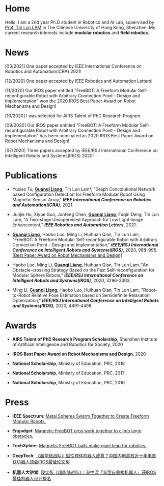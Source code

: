 # Home

Hello, I am a 2nd year Ph.D student in Robotics and AI Lab, supervised by [Prof. Tin Lun LAM](https://sites.google.com/site/lamtinlun) in The Chinese University of Hong Kong, Shenzhen. My current research interests include <strong>modular robotics</strong> and <strong>field robotics</strong>.

# News

[03/2021] One paper accepted by IEEE International Conference on Robotics and Automation(ICRA) 2021!

[12/2020] One paper accepted by IEEE Robotics and Automation Letters!

[11/2020] Our IROS paper entitled "FreeBOT: A Freeform Modular Self-reconfigurable Robot with Arbitrary Connection Point - Design and Implementation" won the 2020 IROS Best Paper Award on Robot Mechanisms and Design!

[10/2020] I was selected for AIRS Talent of PhD Research Program.

[09/2020] Our IROS paper entitled "FreeBOT: A Freeform Modular Self-reconfigurable Robot with Arbitrary Connection Point - Design and Implementation" has been nominated as 2020 IROS Best Paper Award on Robot Mechanisms and Design!

[07/2020] Three papers accepted by IEEE/RSJ International Conference on Intelligent Robots and Systems(IROS) 2020!

# Publications

* Yuxiao Tu, <strong><u>Guanqi Liang</u></strong>, Tin Lun Lam*, "Graph Convolutional Network based Configuration Detection for Freeform Modular Robot Using Magnetic Sensor Array," <strong><i>IEEE International Conference on Robotics and Automation(ICRA)</i></strong>, 2021.

* Junjie Hu, Xiyue Guo, Junfeng Chen, <strong><u>Guanqi Liang</u></strong>, Fuqin Deng, Tin Lun Lam, "A Two-stage Unsupervised Approach for Low Light Image Enhancement," <strong><i>IEEE Robotics and Automation Letters</i></strong>, 2021.

* <strong><u>Guanqi Liang</u></strong>, Haobo Luo, Ming Li, Huihuan Qian, Tin Lun Lam, "FreeBOT: A Freeform Modular Self-reconfigurable Robot with Arbitrary Connection Point - Design and Implementation," <strong><i>IEEE/RSJ International Conference on Intelligent Robots and Systems(IROS)</i></strong>, 2020, 988-995. [[Best Paper Award on Robot Mechanisms and Design]](https://www.ieee-ras.org/about-ras/latest-news/1767-iros-2020-award-recipients-honored)

* Haobo Luo, Ming Li, <strong><u>Guanqi Liang</u></strong>, Huihuan Qian, Tin Lun Lam, "An Obstacle-crossing Strategy Based on the Fast Self-reconfiguration for Modular Sphere Robots," <strong><i>IEEE/RSJ International Conference on Intelligent Robots and Systems(IROS)</i></strong>, 2020, 3296-3303.

* Ming Li, <strong><u>Guanqi Liang</u></strong>, Haobo Luo, Huihuan Qian, Tin Lun Lam, "Robot-to-Robot Relative Pose Estimation based on Semidefinite Relaxation Optimization," <strong><i>IEEE/RSJ International Conference on Intelligent Robots and Systems(IROS)</i></strong>, 2020, 4491-4498.

# Awards

* <strong>AIRS Talent of PhD Research Program Scholarship</strong>, Shenzhen Institute of Artificial Intelligence and Robotics for Society, 2020

* <strong>IROS Best Paper Award on Robot Mechanisms and Design</strong>, 2020

* <strong>National Scholarship</strong>, Ministry of Education, PRC, 2018

* <strong>National Scholarship</strong>, Ministry of Education, PRC, 2017

* <strong>National Scholarship</strong>, Ministry of Education, PRC, 2016

# Press

* <strong>IEEE Spectrum</strong>: [Metal Spheres Swarm Together to Create Freeform Modular Robots.](https://spectrum.ieee.org/automaton/robotics/robotics-hardware/freebots-spheres-swarm-robots)

* <strong>Engadget</strong>: [Magnetic FreeBOT orbs work together to climb large obstacles.](https://www.engadget.com/freebot-modular-robot-215021382.html)

* <strong>TechXplore</strong>: [Magnetic FreeBOT balls make giant leap for robotics.](https://techxplore.com/news/2020-11-magnetic-freebot-balls-giant-robotics.html)

* <strong>DeepTech</strong>: [《超能陆战队》磁性球体机器人成真？中国内地高校近十年来首获机器人顶会IROS最佳论文奖](https://mp.weixin.qq.com/s/NzLRS9Hhun1nba79GGH9jg)

* <strong>机器人大讲堂</strong>: [现实版《超能陆战队》：港中深「新型自重构机器人」获IROS最佳机器人设计提名](https://mp.weixin.qq.com/s/Knbd47iNVu5qtmXGJRuWSQ)


